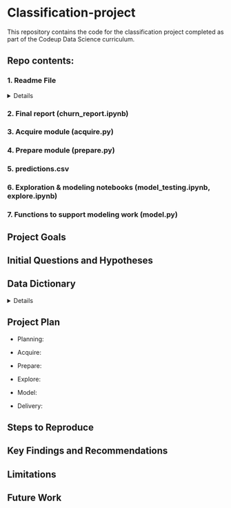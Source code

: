 # Classification-project
This repository contains the code for the classification project completed as part of the Codeup Data Science curriculum.

## Repo contents:

### <summary>1. Readme File</summary>
<details>

```- project description with goals
- initial hypotheses and/or questions you have of the data, ideas
- data dictionary
- project planning (lay out your process through the data science pipeline)
- instructions or an explanation of how someone else can reproduce your project and findings (What would someone need to be able to recreate your project on their own?)
- key findings, recommendations, and takeaways from your project,
```
</p>
</details>

### 2. Final report (churn_report.ipynb)
### 3. Acquire module (acquire.py)
### 4. Prepare module (prepare.py)
### 5. predictions.csv
### 6. Exploration & modeling notebooks (model_testing.ipynb, explore.ipynb)
### 7. Functions to support modeling work (model.py)

## Project Goals

## Initial Questions and Hypotheses

## Data Dictionary
<details>

| First Header  | Second Header |
| :------------- | :------------- |
| Content Cell  | Content Cell  |
| Content Cell  | Content Cell  |

</details>

## Project Plan

- Planning:

- Acquire:

- Prepare:

- Explore:

- Model:

- Delivery:

## Steps to Reproduce

## Key Findings and Recommendations


## Limitations


## Future Work 

